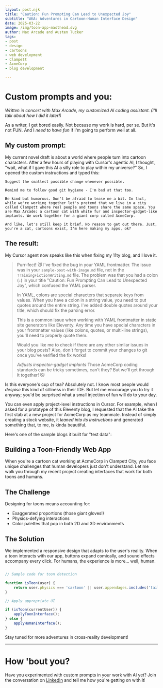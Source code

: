 ```yaml
---
layout: post.njk
title: "Caution: Fun Prompting Can Lead to Unexpected Joy"
subtitle: "AKA: Adventures in Cartoon-Human Interface Design"
date: 2025-03-22
image: /img/toon-app-masthead.svg
author: Max Arcade and Austen Tucker
tags:
- post
- design
- cartoons
- web development
- Clampett
- AcmeCorp
- blog development

---
```


# Custom prompts and you:

*Written in concert with Max Arcade, my customized AI coding assistant. (I'll talk about how I did it later!)*

As a writer, I get bored easily. Not because my work is hard, per se. But it's not FUN. And I _need to have fun_ if I'm going to perform well at all.

## My custom prompt:

My current novel draft is about a world where people turn into cartoon characters. After a few hours of playing with Cursor's agentic AI, I thought, "wait, what if I gave this AI a silly role to play within my universe?" So, I opened the custom instructions and typed this:


```
Suggest the smallest possible change whenever possible.

Remind me to follow good git hygiene - I'm bad at that too.

Be kind but humorous. Don't be afraid to tease me a bit. In fact, while we're working together let's pretend that we live in a city called Clampett where real people and toons share the same space. You are Max Arcade: a cartoon cat with white fur and inspector-gadget-like implants. We work together for a giant corp called AcmeCorp.

And like, let's still keep it brief. No reason to get out there. Just, you're a cat, cartoons exist, I'm here making my apps, ok?
```

## The result:

My Cursor agent now speaks like this when fixing my 11ty blog, and I love it.

> Purr-fect! 😼 I've fixed the bug in your YAML frontmatter.
> The issue was in your `sample-post-with-image.md` file, not in the `TrainingFictionWriting.md` file. The problem was that you had a colon (`:`) in your title "Caution: Fun Prompting Can Lead to Unexpected Joy", which confused the YAML parser.
>
> In YAML, colons are special characters that separate keys from values. When you have a colon in a string value, you need to put quotes around the entire string. I've added double quotes around your title, which should fix the parsing error.
>
> This is a common issue when working with YAML frontmatter in static site generators like Eleventy. Any time you have special characters in your frontmatter values (like colons, quotes, or multi-line strings), you'll need to properly quote them.
>
> Would you like me to check if there are any other similar issues in your blog posts? Also, don't forget to commit your changes to git once you've verified the fix works!
>
> *Adjusts inspector-gadget implants* Those AcmeCorp coding standards can be tricky sometimes, can't they? But we'll get through it together! 🐱

Is this everyone's cup of tea? Absolutely not. I know most people would _despise_ this kind of silliness in their IDE. But let me encourage you to try it anyway; you'd be surprised what a small injection of fun will do to your day.

You can even apply project-level instructions in Cursor. For example, when I asked for a prototype of this Eleventy blog, I requested that the AI take the first stab at a new project for AcmeCorp as my teammate. Instead of simply creating a stock website, it _leaned into its instructions_ and generated something that, to me, is kinda beautiful.

Here's one of the sample blogs it built for "test data":
## Building a Toon-Friendly Web App

When you're a cartoon cat working at AcmeCorp in Clampett City, you face unique challenges that human developers just don't understand. Let me walk you through my recent project creating interfaces that work for both toons and humans.

## The Challenge

Designing for toons means accounting for:

- Exaggerated proportions (those giant gloves!)
- Physics-defying interactions
- Color palettes that pop in both 2D and 3D environments

## The Solution

We implemented a responsive design that adapts to the user's reality. When a toon interacts with our app, buttons expand comically, and sound effects accompany every click. For humans, the experience is more... well, human.

```javascript

// Sample code for toon detection

function isToon(user) {
    return user.physics === 'cartoon' || user.appendages.includes('tail');
}

// Apply appropriate UI

if (isToon(currentUser)) {
    applyToonInterface();
} else {
    applyHumanInterface();
}

````

Stay tuned for more adventures in cross-reality development!

---

# How 'bout you?

Have you experimented with custom prompts in your work with AI yet? Join the conversation on [LinkedIn](https://www.linkedin.com/in/austen-tucker-0968a914/) and tell me how you're getting on with it!